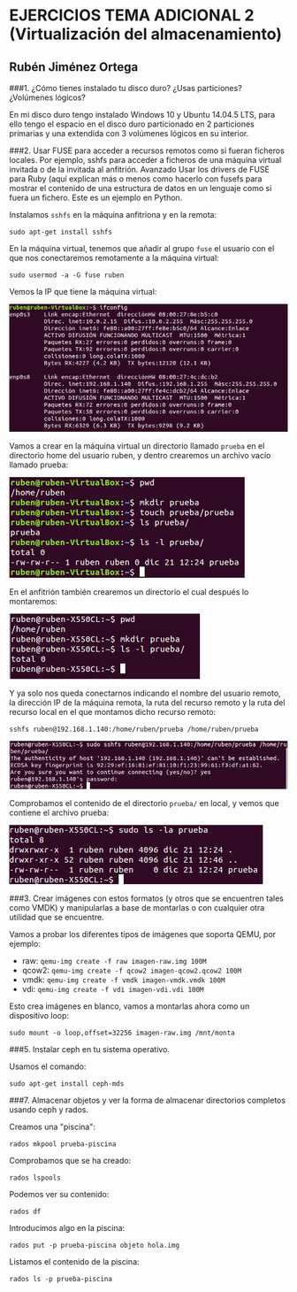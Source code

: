 <h1>EJERCICIOS TEMA ADICIONAL 2 (Virtualización del almacenamiento)</h1>
<h2>Rubén Jiménez Ortega</h2>

###1. ¿Cómo tienes instalado tu disco duro? ¿Usas particiones? ¿Volúmenes lógicos?

En mi disco duro tengo instalado Windows 10 y Ubuntu 14.04.5 LTS, para ello tengo el espacio en el disco duro particionado en 2 particiones primarias y una extendida con 3 volúmenes lógicos en su interior.

###2. Usar FUSE para acceder a recursos remotos como si fueran ficheros locales. Por ejemplo, sshfs para acceder a ficheros de una máquina virtual invitada o de la invitada al anfitrión. Avanzado Usar los drivers de FUSE para Ruby (aquí explican más o menos como hacerlo con fusefs para mostrar el contenido de una estructura de datos en un lenguaje como si fuera un fichero. Este es un ejemplo en Python.

Instalamos `sshfs` en la máquina anfitriona y en la remota:

    sudo apt-get install sshfs

En la máquina virtual, tenemos que añadir al grupo `fuse` el usuario con el que nos conectaremos remotamente a la máquina virtual:

    sudo usermod -a -G fuse ruben

Vemos la IP que tiene la máquina virtual:

![Sin titulo](Imagenes_TA2/1.png)

Vamos a crear en la máquina virtual un directorio llamado `prueba` en el directorio home del usuario ruben, y dentro crearemos un archivo vacío llamado prueba:

![Sin titulo](Imagenes_TA2/2.png)

En el anfitrión también crearemos un directorio el cual después lo montaremos:

![Sin titulo](Imagenes_TA2/3.png)

Y ya solo nos queda conectarnos indicando el nombre del usuario remoto, la dirección IP de la máquina remota, la ruta del recurso remoto y la ruta del recurso local en el que montamos dicho recurso remoto:

    sshfs ruben@192.168.1.140:/home/ruben/prueba /home/ruben/prueba

![Sin titulo](Imagenes_TA2/4.png)

Comprobamos el contenido de el directorio `prueba/` en local, y vemos que contiene el archivo prueba:

![Sin titulo](Imagenes_TA2/5.png)

###3. Crear imágenes con estos formatos (y otros que se encuentren tales como VMDK) y manipularlas a base de montarlas o con cualquier otra utilidad que se encuentre.

Vamos a probar los diferentes tipos de imágenes que soporta QEMU,  por ejemplo:

- raw: `qemu-img create -f raw imagen-raw.img 100M`
- qcow2: `qemu-img create -f qcow2 imagen-qcow2.qcow2 100M`
- vmdk: `qemu-img create -f vmdk imagen-vmdk.vmdk 100M`
- vdi: `qemu-img create -f vdi imagen-vdi.vdi 100M`

Esto crea imágenes en blanco, vamos a montarlas ahora como un dispositivo loop:

    sudo mount -o loop,offset=32256 imagen-raw.img /mnt/monta


###5. Instalar ceph en tu sistema operativo.

Usamos el comando:

    sudo apt-get install ceph-mds


###7. Almacenar objetos y ver la forma de almacenar directorios completos usando ceph y rados.

Creamos una "piscina":

    rados mkpool prueba-piscina

Comprobamos que se ha creado:

    rados lspools

Podemos ver su contenido:

    rados df

Introducimos algo en la piscina:

    rados put -p prueba-piscina objeto hola.img

Listamos el contenido de la piscina:

    rados ls -p prueba-piscina
